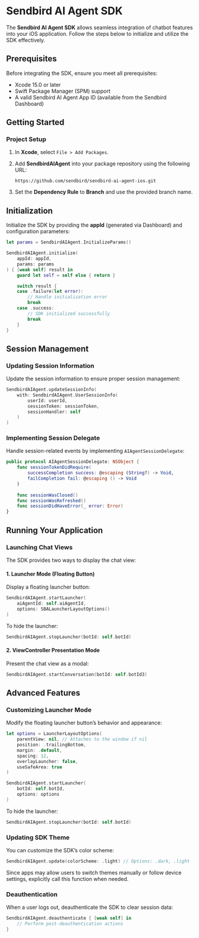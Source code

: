 # Sendbird AI Agent SDK

The **Sendbird AI Agent SDK** allows seamless integration of chatbot features into your iOS application. Follow the steps below to initialize and utilize the SDK effectively.

## Prerequisites

Before integrating the SDK, ensure you meet all prerequisites:

- Xcode 15.0 or later
- Swift Package Manager (SPM) support
- A valid Sendbird AI Agent App ID (available from the Sendbird Dashboard)

## Getting Started

### Project Setup

1. In **Xcode**, select `File > Add Packages`.
2. Add **SendbirdAIAgent** into your package repository using the following URL:
    
    ```
    https://github.com/sendbird/sendbird-ai-agent-ios.git
    ```
3. Set the **Dependency Rule** to **Branch** and use the provided branch name.

## Initialization

Initialize the SDK by providing the **appId** (generated via Dashboard) and configuration parameters:

```swift
let params = SendbirdAIAgent.InitializeParams()

SendbirdAIAgent.initialize(
    appId: appId,
    params: params
) { [weak self] result in
    guard let self = self else { return }

    switch result {
    case .failure(let error):
        // Handle initialization error
        break
    case .success:
        // SDK initialized successfully
        break
    }
}
```

## Session Management

### Updating Session Information

Update the session information to ensure proper session management:

```swift
SendbirdAIAgent.updateSessionInfo(
    with: SendbirdAIAgent.UserSessionInfo(
        userId: userId,
        sessionToken: sessionToken,
        sessionHandler: self
    )
)
```

### Implementing Session Delegate

Handle session-related events by implementing `AIAgentSessionDelegate`:

```swift
public protocol AIAgentSessionDelegate: NSObject {
    func sessionTokenDidRequire(
        successCompletion success: @escaping (String?) -> Void,
        failCompletion fail: @escaping () -> Void
    )
    
    func sessionWasClosed()
    func sessionWasRefreshed()
    func sessionDidHaveError(_ error: Error)
}
```

## Running Your Application

### Launching Chat Views

The SDK provides two ways to display the chat view:

#### 1. Launcher Mode (Floating Button)

Display a floating launcher button:

```swift
SendbirdAIAgent.startLauncher(
    aiAgentId: self.aiAgentId,
    options: SBALauncherLayoutOptions()
)
```

To hide the launcher:

```swift
SendbirdAIAgent.stopLauncher(botId: self.botId)
```

#### 2. ViewController Presentation Mode

Present the chat view as a modal:

```swift
SendbirdAIAgent.startConversation(botId: self.botId3)
```

## Advanced Features

### Customizing Launcher Mode

Modify the floating launcher button’s behavior and appearance:

```swift
let options = LauncherLayoutOptions(
    parentView: nil, // Attaches to the window if nil
    position: .trailingBottom,
    margin: .default,
    spacing: 12,
    overlayLauncher: false,
    useSafeArea: true
)

SendbirdAIAgent.startLauncher(
    botId: self.botId,
    options: options
)
```

To hide the launcher:

```swift
SendbirdAIAgent.stopLauncher(botId: self.botId)
```

### Updating SDK Theme

You can customize the SDK’s color scheme:

```swift
SendbirdAIAgent.update(colorScheme: .light) // Options: .dark, .light
```

Since apps may allow users to switch themes manually or follow device settings, explicitly call this function when needed.

### Deauthentication

When a user logs out, deauthenticate the SDK to clear session data:

```swift
SendbirdAIAgent.deauthenticate { [weak self] in
    // Perform post-deauthentication actions
}
```
